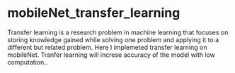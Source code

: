 # mobileNet_transfer_learning
Transfer learning is a research problem in machine learning that focuses on storing knowledge gained while solving one problem and applying it to a different but related problem. Here I implemeted transfer learning on mobileNet. Tranfer learning will increse accuracy of the model with low computation..

